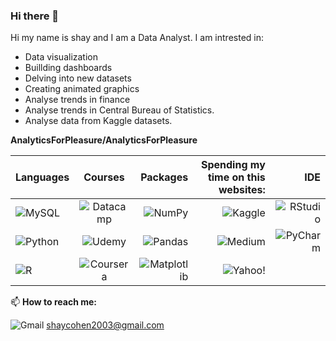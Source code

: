 ### Hi there 👋

Hi my name is shay and I am a Data Analyst.
I am intrested in:
- Data visualization
- Buillding dashboards
- Delving into new datasets 
- Creating animated graphics
- Analyse trends in finance
- Analyse trends in Central Bureau of Statistics.
- Analyse data from Kaggle datasets.




**AnalyticsForPleasure/AnalyticsForPleasure**



<center>
  
| Languages   |      Courses      |  Packages | Spending my time on this websites: |IDE|
|----------|:-------------:|------:|------:|------:|
| ![MySQL](https://img.shields.io/badge/mysql-%2300f.svg?style=for-the-badge&logo=mysql&logoColor=white)|  ![Datacamp](https://img.shields.io/badge/Datacamp-05192D?style=for-the-badge&logo=datacamp&logoColor=03E860)| ![NumPy](https://img.shields.io/badge/numpy-%23013243.svg?style=for-the-badge&logo=numpy&logoColor=white) |![Kaggle](https://img.shields.io/badge/Kaggle-035a7d?style=for-the-badge&logo=kaggle&logoColor=white)|![RStudio](https://img.shields.io/badge/RStudio-4285F4?style=for-the-badge&logo=rstudio&logoColor=white)
| ![Python](https://img.shields.io/badge/python-3670A0?style=for-the-badge&logo=python&logoColor=ffdd54)|  ![Udemy](https://img.shields.io/badge/Udemy-A435F0?style=for-the-badge&logo=Udemy&logoColor=white)   |  ![Pandas](https://img.shields.io/badge/pandas-%23150458.svg?style=for-the-badge&logo=pandas&logoColor=white) |![Medium](https://img.shields.io/badge/Medium-12100E?style=for-the-badge&logo=medium&logoColor=white) | ![PyCharm](https://img.shields.io/badge/pycharm-143?style=for-the-badge&logo=pycharm&logoColor=black&color=black&labelColor=green)
| ![R](https://img.shields.io/badge/r-%23276DC3.svg?style=for-the-badge&logo=r&logoColor=white) | ![Coursera](https://img.shields.io/badge/Coursera-%230056D2.svg?style=for-the-badge&logo=Coursera&logoColor=white)   |  ![Matplotlib](https://img.shields.io/badge/Matplotlib-%23ffffff.svg?style=for-the-badge&logo=Matplotlib&logoColor=black) |![Yahoo!](https://img.shields.io/badge/Yahoo!-6001D2?style=for-the-badge&logo=Yahoo!&logoColor=white)| 
   
</center>



📫 **How to reach me:**

![Gmail](https://img.shields.io/badge/Gmail-D14836?style=for-the-badge&logo=gmail&logoColor=white) shaycohen2003@gmail.com

